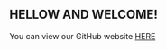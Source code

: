## HELLOW AND WELCOME!
You can view our GitHub website [HERE](https://northwesttrees-gaming.github.io/index.html)
